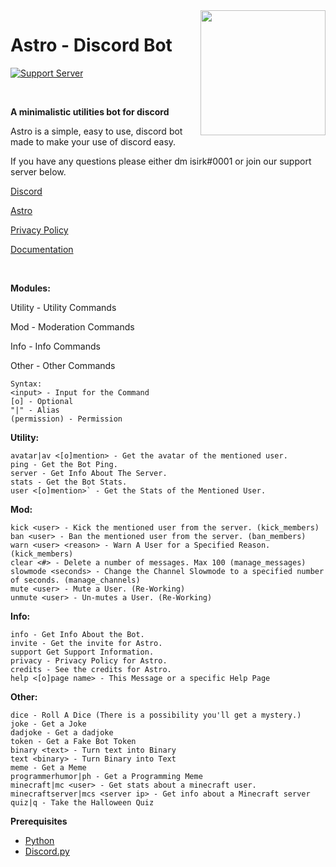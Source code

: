 <img src="https://cdn.discordapp.com/attachments/767447347659014197/771376601488556062/ship_1.png" align="right" height="200" width="200"/>

# Astro - Discord Bot
<p>
  
  [![Support Server](https://img.shields.io/discord/743121194911531110.svg?label=Discord&logo=Discord&colorB=7289da&style=for-the-badge)](https://discord.gg/7yZqHfG)
  
<br>

**A minimalistic utilities bot for discord**

Astro is a simple, easy to use, discord bot made to make your use of discord easy.

If you have any questions please either dm isirk#0001 or join our support server below.

[Discord](https://discord.gg/7yZqHfG)

[Astro](https://asksirk.com/Astro)

[Privacy Policy](https://asksirk.com/Astro/privacy/)

[Documentation](https://isirk.gitbook.io)

<br>

**Modules:**

Utility - Utility Commands

Mod - Moderation Commands

Info - Info Commands

Other - Other Commands

```
Syntax:
<input> - Input for the Command
[o] - Optional
"|" - Alias
(permission) - Permission
```

**Utility:**
```
avatar|av <[o]mention> - Get the avatar of the mentioned user.
ping - Get the Bot Ping.
server - Get Info About The Server.
stats - Get the Bot Stats.
user <[o]mention>` - Get the Stats of the Mentioned User.
```

**Mod:**
```
kick <user> - Kick the mentioned user from the server. (kick_members)
ban <user> - Ban the mentioned user from the server. (ban_members)
warn <user> <reason> - Warn A User for a Specified Reason.(kick_members)
clear <#> - Delete a number of messages. Max 100 (manage_messages)
slowmode <seconds> - Change the Channel Slowmode to a specified number of seconds. (manage_channels)
mute <user> - Mute a User. (Re-Working)
unmute <user> - Un-mutes a User. (Re-Working)
```

**Info:**
```
info - Get Info About the Bot.
invite - Get the invite for Astro.
support Get Support Information.
privacy - Privacy Policy for Astro.
credits - See the credits for Astro.
help <[o]page name> - This Message or a specific Help Page
```

**Other:**
```
dice - Roll A Dice (There is a possibility you'll get a mystery.)
joke - Get a Joke
dadjoke - Get a dadjoke
token - Get a Fake Bot Token
binary <text> - Turn text into Binary
text <binary> - Turn Binary into Text
meme - Get a Meme
programmerhumor|ph - Get a Programming Meme
minecraft|mc <user> - Get stats about a minecraft user.
minecraftserver|mcs <server ip> - Get info about a Minecraft server
quiz|q - Take the Halloween Quiz
```

**Prerequisites**
- [Python](https://www.python.org/)
- [Discord.py](https://discordpy.readthedocs.io/en/latest/index.html)
